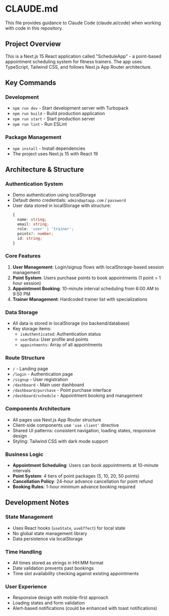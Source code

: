 # CLAUDE.md

This file provides guidance to Claude Code (claude.ai/code) when working with code in this repository.

## Project Overview

This is a Next.js 15 React application called "ScheduleApp" - a point-based appointment scheduling system for fitness trainers. The app uses TypeScript, Tailwind CSS, and follows Next.js App Router architecture.

## Key Commands

### Development
- `npm run dev` - Start development server with Turbopack
- `npm run build` - Build production application
- `npm run start` - Start production server
- `npm run lint` - Run ESLint

### Package Management
- `npm install` - Install dependencies
- The project uses Next.js 15 with React 19

## Architecture & Structure

### Authentication System
- Demo authentication using localStorage
- Default demo credentials: `admin@aptapp.com` / `password`
- User data stored in localStorage with structure:
  ```typescript
  {
    name: string;
    email: string;
    role: 'user' | 'trainer';
    points?: number;
    id: string;
  }
  ```

### Core Features
1. **User Management**: Login/signup flows with localStorage-based session management
2. **Point System**: Users purchase points to book appointments (1 point = 1 hour session)
3. **Appointment Booking**: 10-minute interval scheduling from 6:00 AM to 9:50 PM
4. **Trainer Management**: Hardcoded trainer list with specializations

### Data Storage
- All data is stored in localStorage (no backend/database)
- Key storage items:
  - `isAuthenticated`: Authentication status
  - `userData`: User profile and points
  - `appointments`: Array of all appointments

### Route Structure
- `/` - Landing page
- `/login` - Authentication page
- `/signup` - User registration
- `/dashboard` - Main user dashboard
- `/dashboard/purchase` - Point purchase interface
- `/dashboard/schedule` - Appointment booking and management

### Components Architecture
- All pages use Next.js App Router structure
- Client-side components use `'use client'` directive
- Shared UI patterns: consistent navigation, loading states, responsive design
- Styling: Tailwind CSS with dark mode support

### Business Logic
- **Appointment Scheduling**: Users can book appointments at 10-minute intervals
- **Point System**: 4 tiers of point packages (5, 10, 20, 50 points)
- **Cancellation Policy**: 24-hour advance cancellation for point refund
- **Booking Rules**: 1-hour minimum advance booking required

## Development Notes

### State Management
- Uses React hooks (`useState`, `useEffect`) for local state
- No global state management library
- Data persistence via localStorage

### Time Handling
- All times stored as strings in HH:MM format
- Date validation prevents past bookings
- Time slot availability checking against existing appointments

### User Experience
- Responsive design with mobile-first approach
- Loading states and form validation
- Alert-based notifications (could be enhanced with toast notifications)
